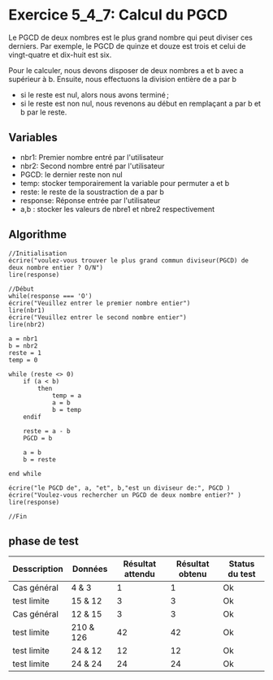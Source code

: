 # Exercice 5_4_7: Calcul du PGCD

Le PGCD de deux nombres est le plus grand nombre qui peut diviser ces derniers. Par
exemple, le PGCD de quinze et douze est trois et celui de vingt-quatre et dix-huit est six.

Pour le calculer, nous devons disposer de deux nombres a et b avec a supérieur à b. Ensuite,
nous effectuons la division entière de a par b

- si le reste est nul, alors nous avons terminé ;
- si le reste est non nul, nous revenons au début en remplaçant a par b et b par le reste.

## Variables

- nbr1: Premier nombre entré par l'utilisateur
- nbr2: Second nombre entré par l'utilisateur
- PGCD: le dernier reste non nul
- temp: stocker temporairement la variable pour permuter a et b
- reste: le reste de la soustraction de a par b
- response: Réponse entrée par l'utilisateur
- a,b : stocker les valeurs de nbre1 et nbre2 respectivement

## Algorithme

```
//Initialisation
écrire("voulez-vous trouver le plus grand commun diviseur(PGCD) de deux nombre entier ? O/N")
lire(response)

//Début
while(response === 'O')
écrire("Veuillez entrer le premier nombre entier")
lire(nbr1)
écrire("Veuillez entrer le second nombre entier")
lire(nbr2)

a = nbr1
b = nbr2
reste = 1
temp = 0

while (reste <> 0)
    if (a < b)
        then
            temp = a
            a = b
            b = temp
    endif

    reste = a - b
    PGCD = b

    a = b
    b = reste

end while

écrire("le PGCD de", a, "et", b,"est un diviseur de:", PGCD )
écrire("Voulez-vous rechercher un PGCD de deux nombre entier?" )
lire(response)

//Fin

```

## phase de test

| Desscription | Données   | Résultat attendu | Résultat obtenu | Status du test |
| ------------ | --------- | ---------------- | --------------- | -------------- |
| Cas général  | 4 & 3     | 1                | 1               | Ok             |
| test limite  | 15 & 12   | 3                | 3               | Ok             |
| Cas général  | 12 & 15   | 3                | 3               | Ok             |
| test limite  | 210 & 126 | 42               | 42              | Ok             |
| test limite  | 24 & 12   | 12               | 12              | Ok             |
| test limite  | 24 & 24   | 24               | 24              | Ok             |
